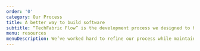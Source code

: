 ```yaml
---
order: '0'
category: Our Process
title: A better way to build software
subtitle: “TechFabric Flow” is the development process we designed to help digitally transform our clients.
menu: resources
menuDescription: We’ve worked hard to refine our process while maintaining flexibility to meet your business needs.
---
```

